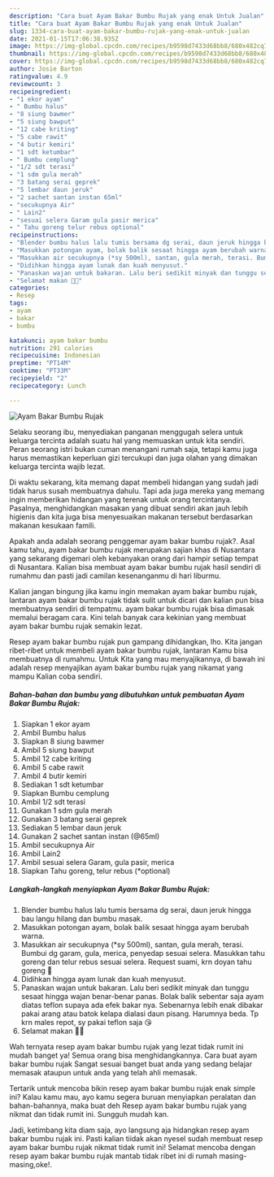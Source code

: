 ```yaml
---
description: "Cara buat Ayam Bakar Bumbu Rujak yang enak Untuk Jualan"
title: "Cara buat Ayam Bakar Bumbu Rujak yang enak Untuk Jualan"
slug: 1334-cara-buat-ayam-bakar-bumbu-rujak-yang-enak-untuk-jualan
date: 2021-01-15T17:06:38.935Z
image: https://img-global.cpcdn.com/recipes/b9598d7433d68bb8/680x482cq70/ayam-bakar-bumbu-rujak-foto-resep-utama.jpg
thumbnail: https://img-global.cpcdn.com/recipes/b9598d7433d68bb8/680x482cq70/ayam-bakar-bumbu-rujak-foto-resep-utama.jpg
cover: https://img-global.cpcdn.com/recipes/b9598d7433d68bb8/680x482cq70/ayam-bakar-bumbu-rujak-foto-resep-utama.jpg
author: Josie Barton
ratingvalue: 4.9
reviewcount: 3
recipeingredient:
- "1 ekor ayam"
- " Bumbu halus"
- "8 siung bawmer"
- "5 siung bawput"
- "12 cabe kriting"
- "5 cabe rawit"
- "4 butir kemiri"
- "1 sdt ketumbar"
- " Bumbu cemplung"
- "1/2 sdt terasi"
- "1 sdm gula merah"
- "3 batang serai geprek"
- "5 lembar daun jeruk"
- "2 sachet santan instan 65ml"
- "secukupnya Air"
- " Lain2"
- "sesuai selera Garam gula pasir merica"
- " Tahu goreng telur rebus optional"
recipeinstructions:
- "Blender bumbu halus lalu tumis bersama dg serai, daun jeruk hingga bau langu hilang dan bumbu masak."
- "Masukkan potongan ayam, bolak balik sesaat hingga ayam berubah warna."
- "Masukkan air secukupnya (*sy 500ml), santan, gula merah, terasi. Bumbui dg garam, gula, merica, penyedap sesuai selera. Masukkan tahu goreng dan telur rebus sesuai selera. Request suami, krn doyan tahu goreng 🤭"
- "Didihkan hingga ayam lunak dan kuah menyusut."
- "Panaskan wajan untuk bakaran. Lalu beri sedikit minyak dan tunggu sesaat hingga wajan benar-benar panas. Bolak balik sebentar saja ayam diatas teflon supaya ada efek bakar nya. Sebenarnya lebih enak dibakar pakai arang atau batok kelapa dialasi daun pisang. Harumnya beda. Tp krn males repot, sy pakai teflon saja 😘"
- "Selamat makan 🍚🍗"
categories:
- Resep
tags:
- ayam
- bakar
- bumbu

katakunci: ayam bakar bumbu 
nutrition: 291 calories
recipecuisine: Indonesian
preptime: "PT14M"
cooktime: "PT33M"
recipeyield: "2"
recipecategory: Lunch

---
```



![Ayam Bakar Bumbu Rujak](https://img-global.cpcdn.com/recipes/b9598d7433d68bb8/680x482cq70/ayam-bakar-bumbu-rujak-foto-resep-utama.jpg)

Selaku seorang ibu, menyediakan panganan menggugah selera untuk keluarga tercinta adalah suatu hal yang memuaskan untuk kita sendiri. Peran seorang istri bukan cuman menangani rumah saja, tetapi kamu juga harus memastikan keperluan gizi tercukupi dan juga olahan yang dimakan keluarga tercinta wajib lezat.

Di waktu  sekarang, kita memang dapat membeli hidangan yang sudah jadi tidak harus susah membuatnya dahulu. Tapi ada juga mereka yang memang ingin memberikan hidangan yang terenak untuk orang tercintanya. Pasalnya, menghidangkan masakan yang dibuat sendiri akan jauh lebih higienis dan kita juga bisa menyesuaikan makanan tersebut berdasarkan makanan kesukaan famili. 



Apakah anda adalah seorang penggemar ayam bakar bumbu rujak?. Asal kamu tahu, ayam bakar bumbu rujak merupakan sajian khas di Nusantara yang sekarang digemari oleh kebanyakan orang dari hampir setiap tempat di Nusantara. Kalian bisa membuat ayam bakar bumbu rujak hasil sendiri di rumahmu dan pasti jadi camilan kesenanganmu di hari liburmu.

Kalian jangan bingung jika kamu ingin memakan ayam bakar bumbu rujak, lantaran ayam bakar bumbu rujak tidak sulit untuk dicari dan kalian pun bisa membuatnya sendiri di tempatmu. ayam bakar bumbu rujak bisa dimasak memalui beragam cara. Kini telah banyak cara kekinian yang membuat ayam bakar bumbu rujak semakin lezat.

Resep ayam bakar bumbu rujak pun gampang dihidangkan, lho. Kita jangan ribet-ribet untuk membeli ayam bakar bumbu rujak, lantaran Kamu bisa membuatnya di rumahmu. Untuk Kita yang mau menyajikannya, di bawah ini adalah resep menyajikan ayam bakar bumbu rujak yang nikamat yang mampu Kalian coba sendiri.

<!--inarticleads1-->

##### Bahan-bahan dan bumbu yang dibutuhkan untuk pembuatan Ayam Bakar Bumbu Rujak:

1. Siapkan 1 ekor ayam
1. Ambil  Bumbu halus
1. Siapkan 8 siung bawmer
1. Ambil 5 siung bawput
1. Ambil 12 cabe kriting
1. Ambil 5 cabe rawit
1. Ambil 4 butir kemiri
1. Sediakan 1 sdt ketumbar
1. Siapkan  Bumbu cemplung
1. Ambil 1/2 sdt terasi
1. Gunakan 1 sdm gula merah
1. Gunakan 3 batang serai geprek
1. Sediakan 5 lembar daun jeruk
1. Gunakan 2 sachet santan instan (@65ml)
1. Ambil secukupnya Air
1. Ambil  Lain2
1. Ambil sesuai selera Garam, gula pasir, merica
1. Siapkan  Tahu goreng, telur rebus (*optional)




<!--inarticleads2-->

##### Langkah-langkah menyiapkan Ayam Bakar Bumbu Rujak:

1. Blender bumbu halus lalu tumis bersama dg serai, daun jeruk hingga bau langu hilang dan bumbu masak.
1. Masukkan potongan ayam, bolak balik sesaat hingga ayam berubah warna.
1. Masukkan air secukupnya (*sy 500ml), santan, gula merah, terasi. Bumbui dg garam, gula, merica, penyedap sesuai selera. Masukkan tahu goreng dan telur rebus sesuai selera. Request suami, krn doyan tahu goreng 🤭
1. Didihkan hingga ayam lunak dan kuah menyusut.
1. Panaskan wajan untuk bakaran. Lalu beri sedikit minyak dan tunggu sesaat hingga wajan benar-benar panas. Bolak balik sebentar saja ayam diatas teflon supaya ada efek bakar nya. Sebenarnya lebih enak dibakar pakai arang atau batok kelapa dialasi daun pisang. Harumnya beda. Tp krn males repot, sy pakai teflon saja 😘
1. Selamat makan 🍚🍗




Wah ternyata resep ayam bakar bumbu rujak yang lezat tidak rumit ini mudah banget ya! Semua orang bisa menghidangkannya. Cara buat ayam bakar bumbu rujak Sangat sesuai banget buat anda yang sedang belajar memasak ataupun untuk anda yang telah ahli memasak.

Tertarik untuk mencoba bikin resep ayam bakar bumbu rujak enak simple ini? Kalau kamu mau, ayo kamu segera buruan menyiapkan peralatan dan bahan-bahannya, maka buat deh Resep ayam bakar bumbu rujak yang nikmat dan tidak rumit ini. Sungguh mudah kan. 

Jadi, ketimbang kita diam saja, ayo langsung aja hidangkan resep ayam bakar bumbu rujak ini. Pasti kalian tiidak akan nyesel sudah membuat resep ayam bakar bumbu rujak nikmat tidak rumit ini! Selamat mencoba dengan resep ayam bakar bumbu rujak mantab tidak ribet ini di rumah masing-masing,oke!.

